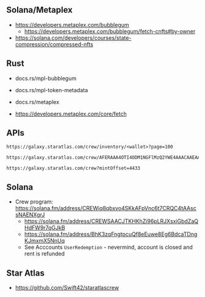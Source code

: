 ## Solana/Metaplex

* https://developers.metaplex.com/bubblegum
    * https://developers.metaplex.com/bubblegum/fetch-cnfts#by-owner
* https://solana.com/developers/courses/state-compression/compressed-nfts

## Rust

* docs.rs/mpl-bubblegum
* docs.rs/mpl-token-metadata
* docs.rs/metaplex

* https://developers.metaplex.com/core/fetch

## APIs

```
https://galaxy.staratlas.com/crew/inventory/<wallet>?page=100

https://galaxy.staratlas.com/crew/AFERAAA4OTI4ODM1NGFlMzQ2YWE4AAACAAEAAAAAAAAAAQAAAAAAAAABAAAAAAAAAAEAAAAAAAAAAQAAAAAAAAABAAAAAAAAAAEAAAAAAAAAAQAAAAAAAAA

https://galaxy.staratlas.com/crew?mintOffset=4433
```

## Solana

* Crew program: https://solana.fm/address/CREWiq8qbxvo4SKkAFpVnc6t7CRQC4tAAscsNAENXgrJ
    * https://solana.fm/address/CREWSAACJTKHKhZi96pLRJXsxiGbdZaQHdFW9r7qGJkB
    * https://solana.fm/address/BhK3zqFngtpcuQf8eEuwe8Eg6BdcaTDngKJmxmX5NnUq
    * See Acccounts `UserRedemption` - nevermind, account is closed and rent is refunded

## Star Atlas

* https://github.com/Swift42/staratlascrew